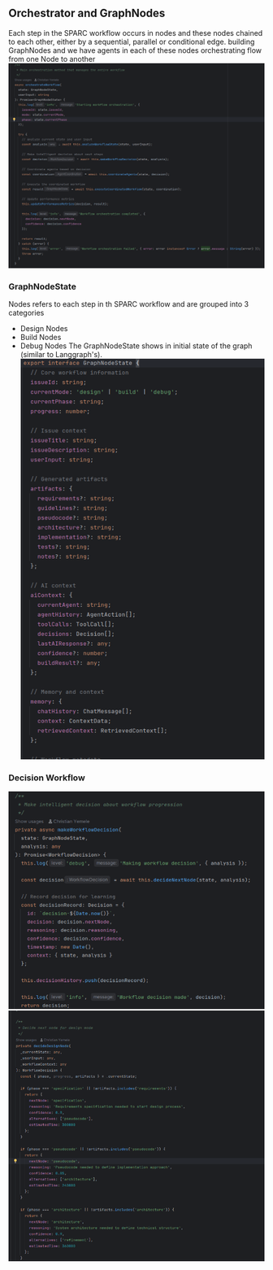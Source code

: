 
## Orchestrator and GraphNodes
Each step in the SPARC workflow occurs in nodes and these nodes chained to each other, either by a sequential, parallel or
conditional edge. building GraphNodes and we have agents in each of these nodes orchestrating flow from one Node to another
![Orchestrator](../../images/orchestration.png)

### GraphNodeState
Nodes refers to each step in th SPARC workflow and are grouped into 3 categories
- Design Nodes
- Build Nodes
- Debug Nodes
  The GraphNodeState shows in initial state of the graph (similar to Langgraph's).<br>
  ![graphnodestate.png](../../images/NodeState.png)

### Decision Workflow
![decisionworkflow.png](../../images/decisionworkflow.png)
![decidenextnode](../../images/decidenextnode.png)